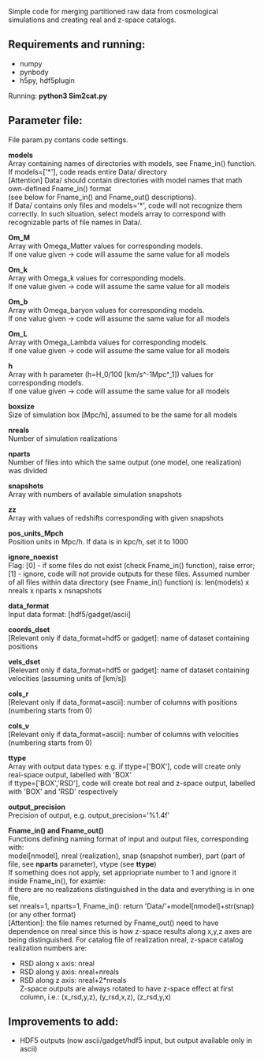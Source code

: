 Simple code for merging partitioned raw data from cosmological simulations and creating real and z-space catalogs.

## Requirements and running:
- numpy
- pynbody
- h5py, hdf5plugin

Running: **python3 Sim2cat.py**


## Parameter file:
File param.py contans code settings.  

**models**  
Array containing names of directories with models, see Fname_in() function.  
If models=['\*'], code reads entire Data/ directory  
\[Attention\] Data/ should contain directories with model names that math own-defined Fname_in() format  
(see below for Fname_in() and Fname_out() descriptions).  
If Data/ contains only files and models='\*', code will not recognize them correctly.
In such situation, select models array to correspond with recognizable parts of file names in Data/. 

**Om_M**  
Array with Omega_Matter values for corresponding models.  
If one value given -> code will assume the same value for all models

**Om_k**  
Array with Omega_k values for corresponding models.  
If one value given -> code will assume the same value for all models

**Om_b**  
Array with Omega_baryon values for corresponding models.  
If one value given -> code will assume the same value for all models

**Om_L**  
Array with Omega_Lambda values for corresponding models.  
If one value given -> code will assume the same value for all models

**h**  
Array with h parameter (h=H_0/100 [km/s^-1Mpc^_1]) values for corresponding models.  
If one value given -> code will assume the same value for all models

**boxsize**  
Size of simulation box [Mpc/h], assumed to be the same for all models

**nreals**  
Number of simulation realizations

**nparts**  
Number of files into which the same output (one model, one realization) was divided

**snapshots**  
Array with numbers of available simulation snapshots

**zz**  
Array with values of redshifts corresponding with given snapshots

**pos_units_Mpch**  
Position units in Mpc/h. If data is in kpc/h, set it to 1000

**ignore_noexist**  
Flag: [0] - if some files do not exist (check Fname_in() function), raise error; [1] - ignore, code will not provide outputs for these files.
Assumed number of all files within data directory (see Fname_in() function) is: len(models) x nreals x nparts x nsnapshots

**data_format**  
Input data format: \[hdf5/gadget/ascii\]

**coords_dset**  
\[Relevant only if data_format=hdf5 or gadget\]: name of dataset containing positions

**vels_dset**  
\[Relevant only if data_format=hdf5 or gadget\]: name of dataset containing velocities (assuming units of [km/s])

**cols_r**  
\[Relevant only if data_format=ascii\]: number of columns with positions (numbering starts from 0)

**cols_v**  
\[Relevant only if data_format=ascii\]: number of columns with velocities (numbering starts from 0)


**ttype**  
Array with output data types: e.g. if ttype=\['BOX'\], code will create only real-space output, labelled with 'BOX'  
if ttype=\['BOX','RSD'\], code will create bot real and z-space output, labelled with 'BOX' and 'RSD' respectively


**output_precision**  
Precision of output, e.g. output_precision='%1.4f' 

**Fname_in() and Fname_out()**  
Functions defining naming format of input and output files, corresponding with:  
model\[nmodel\], nreal (realization), snap (snapshot number), part (part of file, see **nparts** parameter), vtype (see **ttype**)   
If something does not apply, set appriopriate number to 1 and ignore it inside Fname_in(), for examle:  
if there are no realizations distinguished in the data and everything is in one file,  
set nreals=1, nparts=1, Fname_in(): return 'Data/'+model\[nmodel\]+str(snap)   (or any other format)  
\[Attention\]: the file names returned by Fname_out() need to have dependence on nreal since this is how z-space
results along x,y,z axes are being distinguished. For catalog file of realization nreal, z-space catalog realization numbers are:  
- RSD along x axis: nreal  
- RSD along y axis: nreal+nreals  
- RSD along z axis: nreal+2\*nreals  
Z-space outputs are always rotated to have z-space effect at first column, i.e.: (x_rsd,y,z), (y_rsd,x,z), (z_rsd,y,x)


## Improvements to add:
- HDF5 outputs (now ascii/gadget/hdf5 input, but output  available only in ascii)
